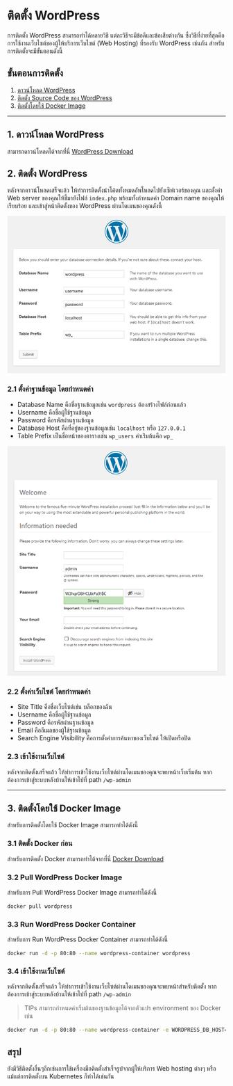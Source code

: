 # ติดตั้ง WordPress

การติดตั้ง WordPress สามารถทำได้หลายวิธี แต่ละวิธีจะมีข้อดีและข้อเสียต่างกัน ซึ่งวิธีที่ง่ายที่สุดคือการใช้งานเว็บไซต์ของผู้ให้บริการเว็บไซต์ (Web Hosting) ที่รองรับ WordPress เช่นกัน สำหรับการติดตั้งจะมีขั้นตอนดังนี้

## ขั้นตอนการติดตั้ง

1. [ดาวน์โหลด WordPress](#_1-ดาวน์โหลด-wordpress)
2. [ติดตั้ง Source Code ของ WordPress](#_2-ติดตั้ง-wordpress)
3. [ติดตั้งโดยใช้ Docker Image](#_3-ติดตั้งโดยใช้-docker-image)

---

## 1. ดาวน์โหลด WordPress 
สามารถดาวน์โหลดได้จากที่นี่ [WordPress Download](https://th.wordpress.org/download/)

## 2. ติดตั้ง WordPress
หลังจากดาวน์โหลดเสร็จแล้ว ให้ทำการติดตั้งนำโค้ดทั้งหมดอัพโหลดไปยังเซิฟเวอร์ของคุณ และตั้งค่า Web server ของคุณให้ชี้มายังไฟล์ `index.php` พร้อมทั้งกำหนดค่า Domain name ของคุณให้เรียบร้อย และเข้าสู่หน้าติดตั้งของ WordPress ผ่านโดเมนของคุณดังนี้

![/paths/wordpress/images/install-step3_v47.webp](/paths/wordpress/images/install-step3_v47.webp)
### 2.1 ตั้งค่าฐานข้อมูล โดยกำหนดค่า  
  - Database Name คือชื่อฐานข้อมูลเช่น `wordpress` ต้องสร้างไฟล์ก่อนแล้ว
  - Username คือชื่อผู้ใช้ฐานข้อมูล
  - Password คือรหัสผ่านฐานข้อมูล
  - Database Host คือที่อยู่ของฐานข้อมูลเช่น `localhost` หรือ `127.0.0.1`
  - Table Prefix เป็นชื่อหน้าของตารางเช่น `wp_users` ค่าเร่ิมต้นคือ `wp_`

![/paths/wordpress/images/install-step5_v47.webp](/paths/wordpress/images/install-step5_v47.webp)
### 2.2 ตั้งค่าเว็บไซต์ โดยกำหนดค่า  
  - Site Title คือชื่อเว็บไซต์เช่น บล็อกของฉัน
  - Username คือชื่อผู้ใช้ฐานข้อมูล
  - Password คือรหัสผ่านฐานข้อมูล
  - Email คืออีเมลของผู้ใช้ฐานข้อมูล
  - Search Engine Visibility คือการตั้งค่าการค้นหาของเว็บไซต์ ให้เปิดหรือปิด

### 2.3 เข้าใช้งานเว็บไซต์
หลังจากติดตั้งเสร็จแล้ว ให้ทำการเข้าใช้งานเว็บไซต์ผ่านโดเมนของคุณจะพบหน้าเว็บเริ่มต้น หากต้องการเข้าสู่ระบบหลังบ้านให้เข้าไปที่ path `/wp-admin`

---
## 3. ติดตั้งโดยใช้ Docker Image
สำหรับการติดตั้งโดยใช้ Docker Image สามารถทำได้ดังนี้

### 3.1 ติดตั้ง Docker ก่อน
สำหรับการติดตั้ง Docker สามารถทำได้จากที่นี่ [Docker Download](https://www.docker.com/products/docker-desktop/)

### 3.2 Pull WordPress Docker Image
สำหรับการ Pull WordPress Docker Image สามารถทำได้ดังนี้
```bash
docker pull wordpress
```

### 3.3 Run WordPress Docker Container
สำหรับการ Run WordPress Docker Container สามารถทำได้ดังนี้
```bash
docker run -d -p 80:80 --name wordpress-container wordpress
```

### 3.4 เข้าใช้งานเว็บไซต์
หลังจากติดตั้งเสร็จแล้ว ให้ทำการเข้าใช้งานเว็บไซต์ผ่านโดเมนของคุณจะพบหน้าสำหรับติดตั้ง หากต้องการเข้าสู่ระบบหลังบ้านให้เข้าไปที่ path `/wp-admin`


> TIPs 
> สามารถกำหนดค่าเริ่มต้นของฐานข้อมูลได้จากตัวแปร environment ของ Docker เช่น 
 ```bash
 docker run -d -p 80:80 --name wordpress-container -e WORDPRESS_DB_HOST=localhost -e WORDPRESS_DB_USER=root -e WORDPRESS_DB_PASSWORD=password -e WORDPRESS_DB_NAME=wordpress wordpress
 ```

## สรุป
 ยังมีวิธีติดตั้งอื่นๆอีกเช่นการใช้เครื่องมือติดตั้งสำเร็จรูปจากผู้ให้บริการ Web hosting ต่างๆ หรือแม้แต่การติดตั้งบน Kubernetes ก็ทำได้เช่นกัน